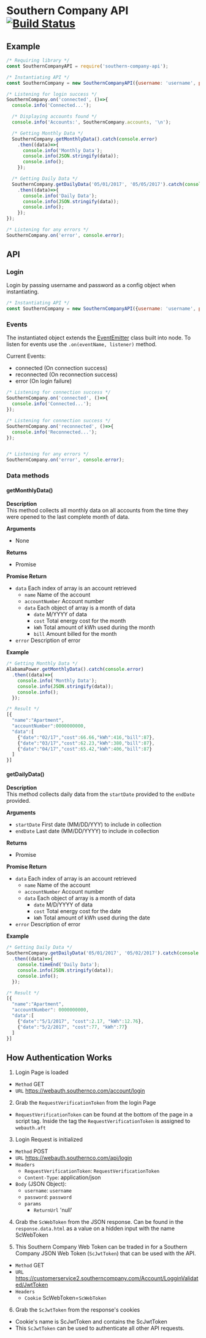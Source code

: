 # Southern Company API [![Build Status](https://travis-ci.org/apearson/southern-company-api.svg?branch=master)](https://travis-ci.org/apearson/southern-company-api)

## Example
```js
/* Requiring library */
const SouthernCompanyAPI = require('southern-company-api');

/* Instantiating API */
const SouthernCompany = new SouthernCompanyAPI({username: 'username', password: 'password'});

/* Listening for login success */
SouthernCompany.on('connected', ()=>{
  console.info('Connected...');

  /* Displaying accounts found */
  console.info('Accounts:', SouthernCompany.accounts, '\n');

  /* Getting Monthly Data */
  SouthernCompany.getMonthlyData().catch(console.error)
    .then((data)=>{
      console.info('Monthly Data');
      console.info(JSON.stringify(data));
      console.info();
    });

  /* Getting Daily Data */
  SouthernCompany.getDailyData('05/01/2017', '05/05/2017').catch(console.error)
    .then((data)=>{
      console.info('Daily Data');
      console.info(JSON.stringify(data));
      console.info();
    });
});

/* Listening for any errors */
SouthernCompany.on('error', console.error);

```

## API

### Login
Login by passing username and password as a config object when instantiating.
```js
/* Instantiating API */
const SouthernCompany = new SouthernCompanyAPI({username: 'username', password: 'password'});
```

### Events
The instantiated object extends the [EventEmitter](https://nodejs.org/api/events.html) class built into node. To listen for events use the `.on(eventName, listener)` method.

Current Events:
  * connected (On connection success)
  * reconnected (On reconnection success)
  * error (On login failure)

```js
/* Listening for connection success */
SouthernCompany.on('connected', ()=>{
  console.info('Connected...');
});

/* Listening for connection success */
SouthernCompany.on('reconnected', ()=>{
  console.info('Reconnected...');
});


/* Listening for any errors */
SouthernCompany.on('error', console.error);
```

### Data methods
#### getMonthlyData()
**Description**   
This method collects all monthly data on all accounts from the time they were opened to the last complete month of data.

**Arguments**
  * None  

**Returns**  
  * Promise

**Promise Return**  
  * `data` Each index of array is an account retrieved
      * `name` Name of the account
      * `accountNumber` Account number
      * `data` Each object of array is a month of data
        * `date` M/YYYY of data
        * `cost` Total energy cost for the month
        * `kWh` Total amount of kWh used during the month
        * `bill` Amount billed for the month
  * `error` Description of error

**Example**
```js
/* Getting Monthly Data */
AlabamaPower.getMonthlyData().catch(console.error)
  .then((data)=>{
    console.info('Monthly Data');
    console.info(JSON.stringify(data));
    console.info();
  });

/* Result */
[{
  "name":"Apartment",
  "accountNumber":0000000000,
  "data":[
    {"date":"02/17","cost":66.66,"kWh":416,"bill":87},
    {"date":"03/17","cost":62.23,"kWh":380,"bill":87},
    {"date":"04/17","cost":65.42,"kWh":406,"bill":87}
  ]
}]
```


#### getDailyData()
**Description**   
This method collects daily data from the `startDate` provided to the `endDate` provided.

**Arguments**
  * `startDate` First date (MM/DD/YYY) to include in collection
  * `endDate` Last date (MM/DD/YYYY) to include in collection

**Returns**  
  * Promise

**Promise Return**  
  * `data` Each index of array is an account retrieved
      * `name` Name of the account
      * `accountNumber` Account number
      * `data` Each object of array is a month of data
        * `date` M/D/YYYY of data
        * `cost` Total energy cost for the date
        * `kWh` Total amount of kWh used during the date
  * `error` Description of error

**Example**
```js
/* Getting Daily Data */
SouthernCompany.getDailyData('05/01/2017', '05/02/2017').catch(console.error)
  .then((data)=>{
    console.timeEnd('Daily Data');
    console.info(JSON.stringify(data));
    console.info();
  });  

/* Result */
[{  
  "name":"Apartment",
  "accountNumber": 0000000000,
  "data":[
    {"date":"5/1/2017", "cost":2.17, "kWh":12.76},
    {"date":"5/2/2017", "cost":77, "kWh":77}
  ]
}]
```


## How Authentication Works
1. Login Page is loaded
  * `Method` GET
  * `URL` https://webauth.southernco.com/account/login
2. Grab the `RequestVerificationToken` from the login Page
  * `RequestVerificationToken` can be found at the bottom of the page in a script tag.  Inside the tag the `RequestVerificationToken` is assigned to `webauth.aft`
3. Login Request is initialized
  * `Method` POST
  * `URL` https://webauth.southernco.com/api/login
  * `Headers`
    * `RequestVerificationToken`: `RequestVerificationToken`
    * `Content-Type`: application/json
  * `Body` (JSON Object):
    * `username`: `username`
    * `password`: `password`
    * `params`  
      * `ReturnUrl` 'null'
4. Grab the `ScWebToken` from the JSON response. Can be found in the `response.data.html` as a value on a hidden input with the name ScWebToken

5. This Southern Company Web Token can be traded in for a Southern Company JSON Web Token (`ScJwtToken`) that can be used with the API.
  * `Method` GET
  * `URL` https://customerservice2.southerncompany.com/Account/LogginValidated/JwtToken
  * `Headers`
    * `Cookie` ScWebToken=`ScWebToken`
6. Grab the `ScJwtToken` from the response's cookies
  * Cookie's name is ScJwtToken and contains the ScJwtToken
  * This `ScJwtToken` can be used to authenticate all other API requests.
